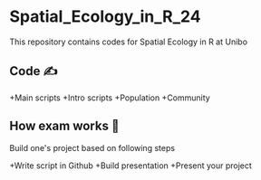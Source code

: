 # Spatial_Ecology_in_R_24
This repository contains codes for Spatial Ecology in R at Unibo

## Code ✍️

+Main scripts
+Intro scripts
+Population
+Community


## How exam works 📖

Build one's project based on following steps

+Write script in Github
+Build presentation
+Present your project

